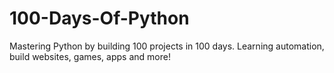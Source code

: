 # 100-Days-Of-Python
Mastering Python by building 100 projects in 100 days. Learning automation, build websites, games, apps and more!
